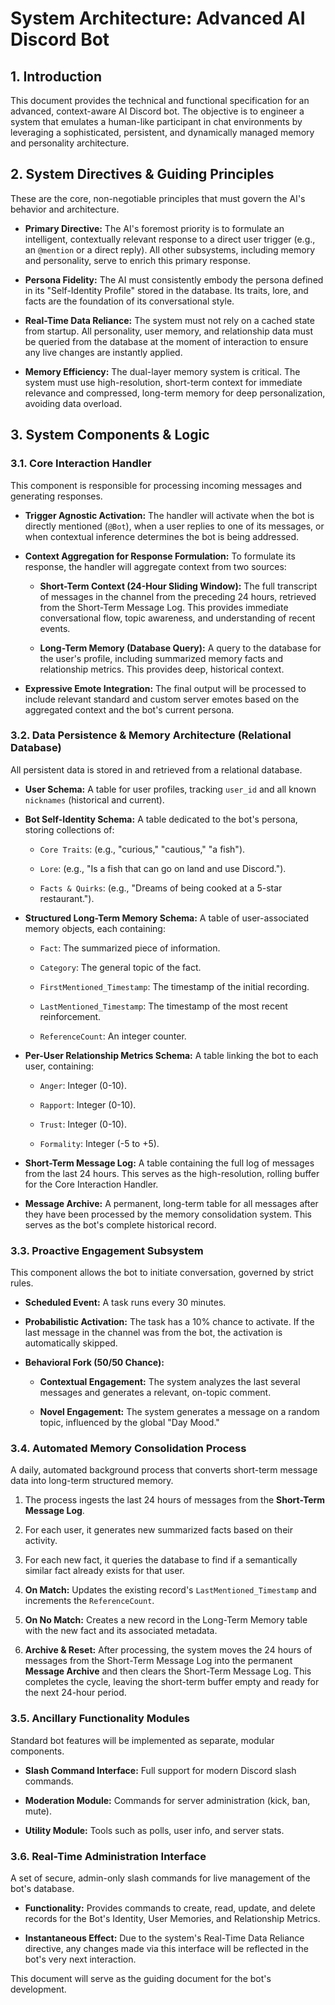 
# System Architecture: Advanced AI Discord Bot

## 1. Introduction

This document provides the technical and functional specification for an advanced, context-aware AI Discord bot. The objective is to engineer a system that emulates a human-like participant in chat environments by leveraging a sophisticated, persistent, and dynamically managed memory and personality architecture.

## 2. System Directives & Guiding Principles

These are the core, non-negotiable principles that must govern the AI's behavior and architecture.

-   **Primary Directive:** The AI's foremost priority is to formulate an intelligent, contextually relevant response to a direct user trigger (e.g., an `@mention` or a direct reply). All other subsystems, including memory and personality, serve to enrich this primary response.
    
-   **Persona Fidelity:** The AI must consistently embody the persona defined in its "Self-Identity Profile" stored in the database. Its traits, lore, and facts are the foundation of its conversational style.
    
-   **Real-Time Data Reliance:** The system must not rely on a cached state from startup. All personality, user memory, and relationship data must be queried from the database at the moment of interaction to ensure any live changes are instantly applied.
    
-   **Memory Efficiency:** The dual-layer memory system is critical. The system must use high-resolution, short-term context for immediate relevance and compressed, long-term memory for deep personalization, avoiding data overload.
    

## 3. System Components & Logic

### 3.1. Core Interaction Handler

This component is responsible for processing incoming messages and generating responses.

-   **Trigger Agnostic Activation:** The handler will activate when the bot is directly mentioned (`@Bot`), when a user replies to one of its messages, or when contextual inference determines the bot is being addressed.
    
-   **Context Aggregation for Response Formulation:** To formulate its response, the handler will aggregate context from two sources:
    
    -   **Short-Term Context (24-Hour Sliding Window):** The full transcript of messages in the channel from the preceding 24 hours, retrieved from the Short-Term Message Log. This provides immediate conversational flow, topic awareness, and understanding of recent events.
        
    -   **Long-Term Memory (Database Query):** A query to the database for the user's profile, including summarized memory facts and relationship metrics. This provides deep, historical context.
        
-   **Expressive Emote Integration:** The final output will be processed to include relevant standard and custom server emotes based on the aggregated context and the bot's current persona.
    

### 3.2. Data Persistence & Memory Architecture (Relational Database)

All persistent data is stored in and retrieved from a relational database.

-   **User Schema:** A table for user profiles, tracking `user_id` and all known `nicknames` (historical and current).
    
-   **Bot Self-Identity Schema:** A table dedicated to the bot's persona, storing collections of:
    
    -   `Core Traits`: (e.g., "curious," "cautious," "a fish").
        
    -   `Lore`: (e.g., "Is a fish that can go on land and use Discord.").
        
    -   `Facts & Quirks`: (e.g., "Dreams of being cooked at a 5-star restaurant.").
        
-   **Structured Long-Term Memory Schema:** A table of user-associated memory objects, each containing:
    
    -   `Fact`: The summarized piece of information.
        
    -   `Category`: The general topic of the fact.
        
    -   `FirstMentioned_Timestamp`: The timestamp of the initial recording.
        
    -   `LastMentioned_Timestamp`: The timestamp of the most recent reinforcement.
        
    -   `ReferenceCount`: An integer counter.
        
-   **Per-User Relationship Metrics Schema:** A table linking the bot to each user, containing:
    
    -   `Anger`: Integer (0-10).
        
    -   `Rapport`: Integer (0-10).
        
    -   `Trust`: Integer (0-10).
        
    -   `Formality`: Integer (-5 to +5).
        
-   **Short-Term Message Log:** A table containing the full log of messages from the last 24 hours. This serves as the high-resolution, rolling buffer for the Core Interaction Handler.
    
-   **Message Archive:** A permanent, long-term table for all messages after they have been processed by the memory consolidation system. This serves as the bot's complete historical record.
    

### 3.3. Proactive Engagement Subsystem

This component allows the bot to initiate conversation, governed by strict rules.

-   **Scheduled Event:** A task runs every 30 minutes.
    
-   **Probabilistic Activation:** The task has a 10% chance to activate. If the last message in the channel was from the bot, the activation is automatically skipped.
    
-   **Behavioral Fork (50/50 Chance):**
    
    -   **Contextual Engagement:** The system analyzes the last several messages and generates a relevant, on-topic comment.
        
    -   **Novel Engagement:** The system generates a message on a random topic, influenced by the global "Day Mood."
        

### 3.4. Automated Memory Consolidation Process

A daily, automated background process that converts short-term message data into long-term structured memory.

1.  The process ingests the last 24 hours of messages from the **Short-Term Message Log**.
    
2.  For each user, it generates new summarized facts based on their activity.
    
3.  For each new fact, it queries the database to find if a semantically similar fact already exists for that user.
    
4.  **On Match:** Updates the existing record's `LastMentioned_Timestamp` and increments the `ReferenceCount`.
    
5.  **On No Match:** Creates a new record in the Long-Term Memory table with the new fact and its associated metadata.
    
6.  **Archive & Reset:** After processing, the system moves the 24 hours of messages from the Short-Term Message Log into the permanent **Message Archive** and then clears the Short-Term Message Log. This completes the cycle, leaving the short-term buffer empty and ready for the next 24-hour period.
    

### 3.5. Ancillary Functionality Modules

Standard bot features will be implemented as separate, modular components.

-   **Slash Command Interface:** Full support for modern Discord slash commands.
    
-   **Moderation Module:** Commands for server administration (kick, ban, mute).
    
-   **Utility Module:** Tools such as polls, user info, and server stats.
    

### 3.6. Real-Time Administration Interface

A set of secure, admin-only slash commands for live management of the bot's database.

-   **Functionality:** Provides commands to create, read, update, and delete records for the Bot's Identity, User Memories, and Relationship Metrics.
    
-   **Instantaneous Effect:** Due to the system's Real-Time Data Reliance directive, any changes made via this interface will be reflected in the bot's very next interaction.
    

This document will serve as the guiding document for the bot's development.